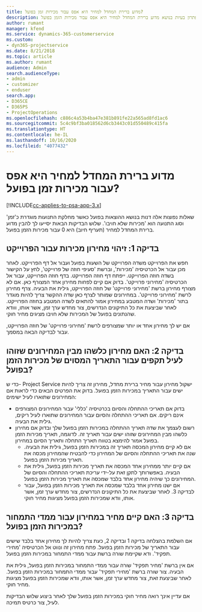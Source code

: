 ```yaml
---
title: מדוע ברירת המחדל למחיר היא אפס עבור מכירות זמן בפועל?
description: פתרון בעיות בנושא מדוע ברירת המחדל למחיר היא אפס עבור מכירות הזמן בפועל.
author: rumant
manager: kfend
ms.service: dynamics-365-customerservice
ms.custom:
- dyn365-projectservice
ms.date: 8/21/2018
ms.topic: article
ms.author: rumant
audience: Admin
search.audienceType:
- admin
- customizer
- enduser
search.app:
- D365CE
- D365PS
- ProjectOperations
ms.openlocfilehash: c886c4a53b4ba47e381b891fe22a565ad8fd1ac6
ms.sourcegitcommit: 5c4c9bf3ba018562d6cb3443c01d550489c415fa
ms.translationtype: HT
ms.contentlocale: he-IL
ms.lasthandoff: 10/16/2020
ms.locfileid: "4077432"
---
```

# <a name="why-is-price-defaulting-to-zero-on-time-sales-actuals"></a>מדוע ברירת המחדל למחיר היא אפס עבור מכירות זמן בפועל?

[!INCLUDE[cc-applies-to-psa-app-3.x](../includes/cc-applies-to-psa-app-3x.md)]

שאלות נפוצות אלה דנות בנושא ההוצאות בפועל כאשר מחלקת התנועות מוגדרת כ'זמן' וסוג התנועה הוא '‏‫מכירות שלא חויבו‬'. שלוש הבדיקות הבאות יסייעו לך להבין מדוע ברירת המחדל למחיר (‏‫תעריף חיוב‬) היא 0 עבור מכירות הזמן בפועל.

## <a name="check-1-identify-the-sales-price-list-for-the-project"></a>בדיקה 1: זיהוי מחירון מכירות עבור הפרוייקט

חפש את הפרוייקט משדה הפרוייקט של השעות בפועל ועבור אל דף הפרוייקט. לאחר מכן עבור אל הכרטיסיה 'מכירות', וברשת 'סעיפי חוזה של פרוייקט', לחץ על הקישור בשדה חוזה הפרוייקט. ייפתח דף חוזה הפרוייקט. בדף חוזה הפרוייקט, עבור אל הכרטיסיה 'מחירוני פרוייקט'. בדוק אם קיים לפחות מחירון אחד המצורף כאן. אם לא מצורף מחירון ברשת 'מחירוני פרוייקט' של חוזה הפרוייקט, גילית את הבעיה. צרף מחירון לרשת 'מחירוני פרוייקט'. במחירונים שמותר לצרף כאן שדה ההקשר צריך להיות מוגדר בתור 'מכירות' ושדה המטבע במחירון אמור להתאים לשדה המטבע בחוזה הפרוייקט. לאחר שביצעת את כל התיקונים הנדרשים, צור מחדש ערך זמן, אשר אותו, ווודא שהנתונים בפועל של המכירות שלא חויבו מציגים מחיר חוקי. 

אם יש לך מחירון אחד או יותר שמצורפים לרשת 'מחירוני פרוייקט' של חוזה הפרוייקט, עבור לבדיקה הבאה במסמך.

## <a name="check-2-are-any-of-the-price-lists-identified-above-valid-for-the-specific-date-of-the-time-sales-actual"></a>בדיקה 2: האם מחירון כלשהו מבין המחירונים שזוהו לעיל תקפים עבור התאריך המסוים של מכירות הזמן בפועל?

כדי ש- Project Service ישקול מחירון עבור מחיר ברירת מחדל, מחירון זה צריך להיות ישים עבור התאריך במכירות הזמן בפועל. בדוק את הפרטים הבאים כדי לראות אם המחירונים שתוארו לעיל ישימים:
- בדוק אם תאריכי ההתחלה והסיום בכרטיסיה 'כללי' עבור המחירונים המצורפים אינם ריקים. אם תאריכי ההתחלה והסיום עבור המחירונים שתוארו לעיל ריקים, גילית את הבעיה. 
- רשום לעצמך את שדה תאריך ההתחלה במכירות הזמן בפועל שלך ובדוק אם מחירון כלשהו מבין המחירונים שזוהו ישים עבור תאריך זה. לדוגמה, תאריך מכירות הזמן בפועל אמור להימצא בטווח תאריך התחלה ותאריך הסיום במחירון. 
    - אם לא קיים מחירון המכסה תאריך זה במכירות הזמן בפועל, גילית את הבעיה. שנה את תאריכי ההתחלה והסיום של המחירון כדי להבטיח שהמחירון מכסה את תאריך מכירות הזמן בפועל. 
    - אם קיים יותר ממחירון אחד המכסה את תאריך מכירות הזמן בפועל, גילית את הבעיה. באפשרותך לתקן זאת על-ידי עריכת תאריכי ההתחלה והסיום של המחירונים כך שיהיה מחירון אחד בלבד שמכסה את תאריך מכירות הזמן בפועל. 
    - אם ישנו מחירון אחד בלבד שמכסה את תאריך מכירות הזמן בפועל, עבור לבדיקה 3.
לאחר שביצעת את כל התיקונים הנדרשים, צור מחדש ערך זמן, אשר אותו, וודא שמכירות הזמן בפועל מציגות מחיר חוקי.

## <a name="check-3-is-there-a-price-in-the-price-list-for-the-pricing-dimensions-on-the-time-sales-actual"></a>בדיקה 3: האם קיים מחיר במחירון עבור ממדי התמחור במכירות הזמן בפועל?

אם השלמת בהצלחה בדיקה 1 ובדיקה 2, כעת צריך להיות לך מחירון אחד בלבד שישים עבור התאריך של מכירות הזמן בפועל. פתח מחירון זה ונווט אל הכרטיסיה 'מחירי תפקיד'. ודא שקיימת שורה ברשת עבור ממדי התמחור במכירות הזמן בפועל.

אם אין ברשת 'מחיר תפקיד' שורה עבור ממדי התמחור במכירות הזמן בפועל, גילית את הבעיה. צור שורה ברשת 'מחירי תפקיד' עבור ממדי התמחור במכירות הזמן בפועל. לאחר שביצעת זאת, צור מחדש ערך זמן, אשר אותו, וודא שמכירות הזמן בפועל מציגות מחיר חוקי.

אם עדיין אינך רואה מחיר חוקי במכירות הזמן בפועל שלך לאחר ביצוע שלוש הבדיקות לעיל, צור כרטיס תמיכה. 

